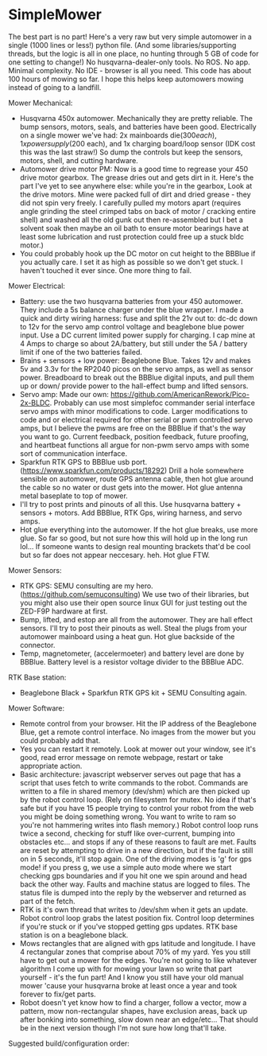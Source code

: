 # SimpleMower
The best part is no part!  Here's a very raw but very simple automower in a single (1000 lines or less!) python file. (And some libraries/supporting threads, but the logic is all in one place, no hunting through 5 GB of code for one setting to change!) No husqvarna-dealer-only tools. No ROS. No app. Minimal complexity. No IDE - browser is all you need. This code has about 100 hours of mowing so far. I hope this helps keep automowers mowing instead of going to a landfill.


Mower Mechanical:
  - Husqvarna 450x automower. Mechanically they are pretty reliable. The bump sensors, motors, seals, and batteries have been good. Electrically on a single mower we've had: 2x mainboards die($300 each), 1x power supply ($200 each), and 1x charging board/loop sensor (IDK cost this was the last straw!) So dump the controls but keep the sensors, motors, shell, and cutting hardware.
  - Automower drive motor PM: Now is a good time to regrease your 450 drive motor gearbox. The grease dries out and gets dirt in it. Here's the part I've yet to see anywhere else: while you're in the gearbox, Look at the drive motors. Mine were packed full of dirt and dried grease - they did not spin very freely. I carefully pulled my motors apart (requires angle grinding the steel crimped tabs on back of motor / cracking entire shell) and washed all the old gunk out then re-assembled but I bet a solvent soak then maybe an oil bath to ensure motor bearings have at least some lubrication and rust protection could free up a stuck bldc motor.)
  - You could probably hook up the DC motor on cut height to the BBBlue if you actually care. I set it as high as possible so we don't get stuck. I haven't touched it ever since. One more thing to fail.

Mower Electrical: 
  - Battery: use the two husqvarna batteries from your 450 automower. They include a 5s balance charger under the blue wrapper. I made a quick and dirty wiring harness: fuse and split the 21v out to: dc-dc down to 12v for the servo amp control voltage and beaglebone blue power input. Use a DC current limited power supply for charging. I cap mine at 4 Amps to charge so about 2A/battery, but still under the 5A / battery limit if one of the two batteries failed.
  - Brains + sensors + low power: Beaglebone Blue. Takes 12v and makes 5v and 3.3v for the RP2040 picos on the servo amps, as well as sensor power. Breadboard to break out the BBBlue digital inputs, and pull them up or down/ provide power to the hall-effect bump and lifted sensors.
  - Servo amp: Made our own: https://github.com/AmericanRework/Pico-2x-BLDC. Probably can use most simplefoc commander serial interface servo amps with minor modifications to code. Larger modifications to code and or electrical required for other serial or pwm controlled servo amps, but I believe the pwms are free on the BBBlue if that's the way you want to go. Current feedback, position feedback, future proofing, and heartbeat functions all argue for non-pwm servo amps with some sort of communication interface. 
  - Sparkfun RTK GPS to BBBlue usb port. (https://www.sparkfun.com/products/18292) Drill a hole somewhere sensible on automower, route GPS antenna cable, then hot glue around the cable so no water or dust gets into the mower. Hot glue antenna metal baseplate to top of mower.
  - I'll try to post prints and pinouts of all this. Use husqvarna battery + sensors + motors. Add BBBlue, RTK Gps, wiring harness, and servo amps.
  - Hot glue everything into the automower. If the hot glue breaks, use more glue. So far so good, but not sure how this will hold up in the long run lol... If someone wants to design real mounting brackets that'd be cool but so far does not appear neccesary. heh. Hot glue FTW.

Mower Sensors:
  - RTK GPS: SEMU consulting are my hero. (https://github.com/semuconsulting) We use two of their libraries, but you might also use their open source linux GUI for just testing out the ZED-F9P hardware at first.
  - Bump, lifted, and estop are all from the automower. They are hall effect sensors. I'll try to post their pinouts as well. Steal the plugs from your automower mainboard using a heat gun. Hot glue backside of the connector. 
  - Temp, magnetometer, (accelermoeter) and battery level are done by BBBlue. Battery level is a resistor voltage divider to the BBBlue ADC.

RTK Base station:
  - Beaglebone Black + Sparkfun RTK GPS kit + SEMU Consulting again.

Mower Software:
  -  Remote control from your browser. Hit the IP address of the Beaglebone Blue, get a remote control interface. No images from the mower but you could probably add that.
  - Yes you can restart it remotely. Look at mower out your window, see it's good, read error message on remote webpage, restart or take appropriate action.
  - Basic architecture: javascript webserver serves out page that has a script that uses fetch to write commands to the robot. Commands are written to a file in shared memory (dev/shm) which are then picked up by the robot control loop. (Rely on filesystem for mutex. No idea if that's safe but if you have 15 people trying to control your robot from the web you might be doing something wrong. You want to write to ram so you're not hammering writes into flash memory.) Robot control loop runs twice a second, checking for stuff like over-current, bumping into obstacles etc... and stops if any of these reasons to fault are met. Faults are reset by attempting to drive in a new direction, but if the fault is still on in 5 seconds, it'll stop again. One of the driving modes is 'g' for gps mode! if you press g, we use a simple auto mode where we start checking gps boundaries and if you hit one we spin around and head back the other way. Faults and machine status are logged to files. The status file is dumped into the reply by the webserver and returned as part of the fetch.
  - RTK is it's own thread that writes to /dev/shm when it gets an update. Robot control loop grabs the latest position fix. Control loop determines if you're stuck or if you've stopped getting gps updates. RTK base station is on a beaglebone black.
  - Mows rectangles that are aligned with gps latitude and longitude. I have 4 rectangular zones that comprise about 70% of my yard. Yes you still have to get out a mower for the edges. You're not going to like whatever algorithm I come up with for mowing your lawn so write that part yourself - it's the fun part! And I know you still have your old manual mower 'cause your husqvarna broke at least once a year and took forever to fix/get parts.
  - Robot doesn't yet know how to find a charger, follow a vector, mow a pattern, mow non-rectangular shapes, have exclusion areas, back up after bonking into something, slow down near an edge/etc... That should be in the next version though I'm not sure how long that'll take.


Suggested build/configuration order:


